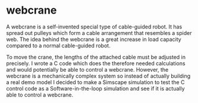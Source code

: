 # webcrane

A webcrane is a self-invented special type of cable-guided robot. It has spread out pulleys which form a cable arrangement that resembles a spider web. The idea behind the webcrane is a great increase in load capacity compared to a normal cable-guided robot.

To move the crane, the lengths of the attached cable must be adjusted in precisely. I wrote a C code which does the therefore needed calculations and would potentially be able to control a webcrane. However, the webcrane is a mechanically complex system so instead of actually building a real demo model I decided to make a Simscape simulation to test the C control code as a Software-in-the-loop simulation and see if it is actually able to control a webcrane.